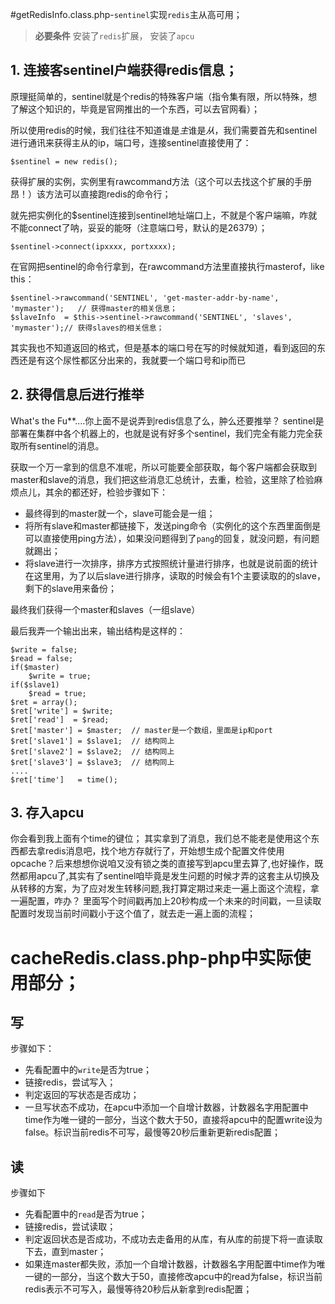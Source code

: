 #getRedisInfo.class.php-`sentinel`实现`redis`主从高可用；
>**必要条件**
>安装了`redis`扩展，
>安装了`apcu`

## 1. 连接客sentinel户端获得redis信息；

原理挺简单的，sentinel就是个redis的特殊客户端（指令集有限，所以特殊，想了解这个知识的，毕竟是官网推出的一个东西，可以去官网看）；

所以使用redis的时候，我们往往不知道谁是*主*谁是*从*，我们需要首先和sentinel进行通讯来获得主从的ip，端口号，连接sentinel直接使用了：

`$sentinel = new redis();`

获得扩展的实例，实例里有rawcommand方法（这个可以去找这个扩展的手册昂！）该方法可以直接跑redis的命令行；

就先把实例化的$sentinel连接到sentinel地址端口上，不就是个客户端嘛，咋就不能connect了呐，妥妥的能呀（注意端口号，默认的是26379）；

`$sentinel->connect(ipxxxx, portxxxx);`

在官网把sentinel的命令行拿到，在rawcommand方法里直接执行masterof，like this：

```
$sentinel->rawcommand('SENTINEL', 'get-master-addr-by-name', 'mymaster');   // 获得master的相关信息；
$slaveInfo  = $this->sentinel->rawcommand('SENTINEL', 'slaves', 'mymaster');// 获得slaves的相关信息；

```
其实我也不知道返回的格式，但是基本的端口号在写的时候就知道，看到返回的东西还是有这个尿性都区分出来的，我就要一个端口号和ip而已

## 2. 获得信息后进行推举
What's the Fu\*\*....你上面不是说弄到redis信息了么，肿么还要推举？
sentinel是部署在集群中各个机器上的，也就是说有好多个sentinel，我们完全有能力完全获取所有sentinel的消息。

获取一个万一拿到的信息不准呢，所以可能要全部获取，每个客户端都会获取到master和slave的消息，我们把这些消息汇总统计，去重，检验，这里除了检验麻烦点儿，其余的都还好，检验步骤如下：

 - 最终得到的master就一个，slave可能会是一组；
 - 将所有slave和master都链接下，发送ping命令（实例化的这个东西里面倒是可以直接使用ping方法），如果没问题得到了`pang`的回复，就没问题，有问题就踢出；
 - 将slave进行一次排序，排序方式按照统计量进行排序，也就是说前面的统计在这里用，为了以后slave进行排序，读取的时候会有1个主要读取的的slave，剩下的slave用来备份；

最终我们获得一个master和slaves（一组slave）

最后我弄一个输出出来，输出结构是这样的：

```
$write = false;
$read = false;
if($master)
	$write = true;
if($slave1)
	$read = true;
$ret = array();
$ret['write'] = $write;
$ret['read']  = $read;
$ret['master'] = $master;  // master是一个数组，里面是ip和port
$ret['slave1'] = $slave1;  // 结构同上
$ret['slave2'] = $slave2;  // 结构同上
$ret['slave3'] = $slave3;  // 结构同上
....
$ret['time']   = time();
```
## 3. 存入apcu
你会看到我上面有个time的键位；
其实拿到了消息，我们总不能老是使用这个东西都去拿redis消息吧，找个地方存就行了，开始想生成个配置文件使用opcache？后来想想你说咱又没有锁之类的直接写到apcu里去算了,也好操作，既然都用apcu了,其实有了sentinel咱毕竟是发生问题的时候才弄的这套主从切换及从转移的方案，为了应对发生转移问题,我打算定期过来走一遍上面这个流程，拿一遍配置，咋办？
里面写个时间戳再加上20秒构成一个未来的时间戳，一旦读取配置时发现当前时间戳小于这个值了，就去走一遍上面的流程；
# cacheRedis.class.php-php中实际使用部分；
## 写
步骤如下：
 - 先看配置中的`write`是否为true；
 - 链接redis，尝试写入；
 - 判定返回的写状态是否成功；
 - 一旦写状态不成功，在apcu中添加一个自增计数器，计数器名字用配置中time作为唯一键的一部分，当这个数大于50，直接将apcu中的配置write设为false。标识当前redis不可写，最慢等20秒后重新更新redis配置；
## 读
步骤如下
 - 先看配置中的`read`是否为true；
 - 链接redis，尝试读取；
 - 判定返回状态是否成功，不成功去走备用的从库，有从库的前提下将一直读取下去，直到master；
 - 如果连master都失败，添加一个自增计数器，计数器名字用配置中time作为唯一键的一部分，当这个数大于50，直接修改apcu中的read为false，标识当前redis表示不可写入，最慢等待20秒后从新拿到redis配置；
